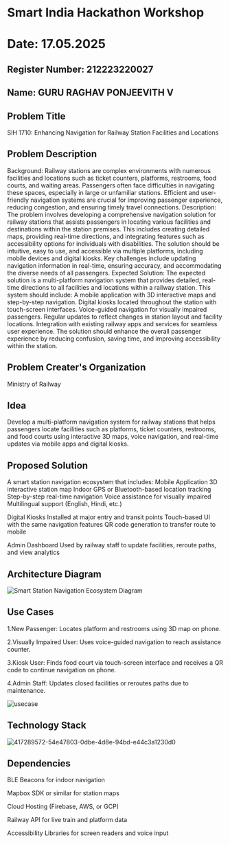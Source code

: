 # Smart India Hackathon Workshop
# Date: 17.05.2025
## Register Number: 212223220027
## Name: GURU RAGHAV PONJEEVITH V
## Problem Title
SIH 1710: Enhancing Navigation for Railway Station Facilities and Locations
## Problem Description
Background: Railway stations are complex environments with numerous facilities and locations such as ticket counters, platforms, restrooms, food courts, and waiting areas. Passengers often face difficulties in navigating these spaces, especially in large or unfamiliar stations. Efficient and user-friendly navigation systems are crucial for improving passenger experience, reducing congestion, and ensuring timely travel connections. Description: The problem involves developing a comprehensive navigation solution for railway stations that assists passengers in locating various facilities and destinations within the station premises. This includes creating detailed maps, providing real-time directions, and integrating features such as accessibility options for individuals with disabilities. The solution should be intuitive, easy to use, and accessible via multiple platforms, including mobile devices and digital kiosks. Key challenges include updating navigation information in real-time, ensuring accuracy, and accommodating the diverse needs of all passengers. Expected Solution: The expected solution is a multi-platform navigation system that provides detailed, real-time directions to all facilities and locations within a railway station. This system should include: A mobile application with 3D interactive maps and step-by-step navigation. Digital kiosks located throughout the station with touch-screen interfaces. Voice-guided navigation for visually impaired passengers. Regular updates to reflect changes in station layout and facility locations. Integration with existing railway apps and services for seamless user experience. The solution should enhance the overall passenger experience by reducing confusion, saving time, and improving accessibility within the station.

## Problem Creater's Organization
Ministry of Railway

## Idea
Develop a multi-platform navigation system for railway stations that helps passengers locate facilities such as platforms, ticket counters, restrooms, and food courts using interactive 3D maps, voice navigation, and real-time updates via mobile apps and digital kiosks.

## Proposed Solution 
A smart station navigation ecosystem that includes:
  Mobile Application
    3D interactive station map
    Indoor GPS or Bluetooth-based location tracking
    Step-by-step real-time navigation
    Voice assistance for visually impaired
    Multilingual support (English, Hindi, etc.)

 Digital Kiosks
    Installed at major entry and transit points
    Touch-based UI with the same navigation features
    QR code generation to transfer route to mobile

 Admin Dashboard
    Used by railway staff to update facilities, reroute paths, and view analytics

## Architecture Diagram
![Smart Station Navigation Ecosystem Diagram](https://github.com/user-attachments/assets/f2243444-9540-4839-80ca-736c55962e24)

## Use Cases
1.New Passenger: Locates platform and restrooms using 3D map on phone.

2.Visually Impaired User: Uses voice-guided navigation to reach assistance counter.

3.Kiosk User: Finds food court via touch-screen interface and receives a QR code to continue navigation on phone.

4.Admin Staff: Updates closed facilities or reroutes paths due to maintenance.

![usecase](https://github.com/user-attachments/assets/f746fc01-ba72-4fba-adc0-1eb97d9f318d)



## Technology Stack
![417289572-54e47803-0dbe-4d8e-94bd-e44c3a1230d0](https://github.com/user-attachments/assets/8a523546-3a23-4db0-a881-aa6db5926dad)


## Dependencies
BLE Beacons for indoor navigation

Mapbox SDK or similar for station maps

Cloud Hosting (Firebase, AWS, or GCP)

Railway API for live train and platform data

Accessibility Libraries for screen readers and voice input

